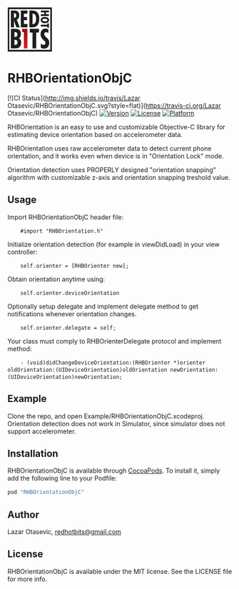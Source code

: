 ![alt tag](https://raw.githubusercontent.com/sisoje/RHBOrientationObjC/master/Example/RHBOrientationObjC/Images.xcassets/logo.imageset/logo.png)

# RHBOrientationObjC

[![CI Status](http://img.shields.io/travis/Lazar Otasevic/RHBOrientationObjC.svg?style=flat)](https://travis-ci.org/Lazar Otasevic/RHBOrientationObjC)
[![Version](https://img.shields.io/cocoapods/v/RHBOrientationObjC.svg?style=flat)](http://cocoapods.org/pods/RHBOrientationObjC)
[![License](https://img.shields.io/cocoapods/l/RHBOrientationObjC.svg?style=flat)](http://cocoapods.org/pods/RHBOrientationObjC)
[![Platform](https://img.shields.io/cocoapods/p/RHBOrientationObjC.svg?style=flat)](http://cocoapods.org/pods/RHBOrientationObjC)

RHBOrientation is an easy to use and customizable Objective-C library for estimating device orientation based on accelerometer data.

RHBOrientation uses raw accelerometer data to detect current phone orientation, and it works even when device is in "Orientation Lock" mode.

Orientation detection uses PROPERLY designed "orientation snapping" algorithm with customizable z-axis and orientation snapping treshold value.

## Usage

Import RHBOrientationObjC header file:

```objc
    #import "RHBOrientation.h"
```

Initialize orientation detection (for example in viewDidLoad) in your view controller:

```objc
    self.orienter = [RHBOrienter new];
```

Obtain orientation anytime using:

```objc
	self.orienter.deviceOrientation
```

Optionally setup delegate and implement delegate method to get notifications whenever orientation changes.

```objc
    self.orienter.delegate = self;
```

Your class must comply to RHBOrienterDelegate protocol and implement method:

```objc
    - (void)didChangeDeviceOrientation:(RHBOrienter *)orienter oldOrientation:(UIDeviceOrientation)oldOrientation newOrientation:(UIDeviceOrientation)newOrientation;
```

## Example

Clone the repo, and open Example/RHBOrientationObjC.xcodeproj. Orientation detection does not work in Simulator, since simulator does not support accelerometer.

## Installation

RHBOrientationObjC is available through [CocoaPods](http://cocoapods.org). To install
it, simply add the following line to your Podfile:

```ruby
pod "RHBOrientationObjC"
```

## Author

Lazar Otasevic, redhotbits@gmail.com

## License

RHBOrientationObjC is available under the MIT license. See the LICENSE file for more info.
